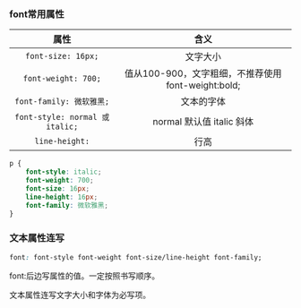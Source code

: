 ### font常用属性
| 属性 |  含义 |
| :---: | :---: |
| `font-size: 16px;`  | 文字大小 |
| `font-weight: 700;` | 值从100-900，文字粗细，不推荐使用font-weight:bold; |
| `font-family: 微软雅黑;`  |  文本的字体 |
| `font-style: normal 或 italic;` | normal 默认值  italic  斜体 |
| `line-height:` | 行高 |


```css
p {
    font-style: italic;
    font-weight: 700;
    font-size: 16px;
    line-height: 16px;
    font-family: 微软雅黑;
}
```
### 文本属性连写
```css
font: font-style font-weight font-size/line-height font-family;
```

font:后边写属性的值。一定按照书写顺序。  
文本属性连写文字大小和字体为必写项。  

